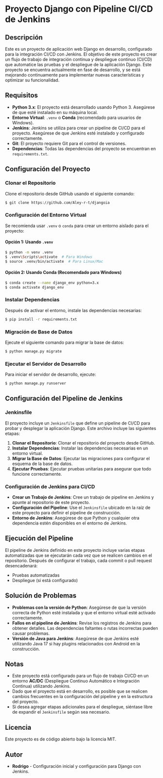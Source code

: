 # Proyecto Django con Pipeline CI/CD de Jenkins

## Descripción
Este es un proyecto de aplicación web Django en desarrollo, configurado para la integración CI/CD con Jenkins. El objetivo de este proyecto es crear un flujo de trabajo de integración continua y despliegue continuo (CI/CD) que automatice las pruebas y el despliegue de la aplicación Django. Este proyecto se encuentra actualmente en fase de desarrollo, y se está mejorando continuamente para implementar nuevas características y optimizar su funcionalidad.

## Requisitos
- **Python 3.x**: El proyecto está desarrollado usando Python 3. Asegúrese de que esté instalado en su máquina local.
- **Entorno Virtual**: `.venv` o **Conda** (recomendado para usuarios de Windows).
- **Jenkins**: Jenkins se utiliza para crear un pipeline de CI/CD para el proyecto. Asegúrese de que Jenkins esté instalado y configurado correctamente.
- **Git**: El proyecto requiere Git para el control de versiones.
- **Dependencias**: Todas las dependencias del proyecto se encuentran en `requirements.txt`.

## Configuración del Proyecto
### Clonar el Repositorio
Clone el repositorio desde GitHub usando el siguiente comando:
```sh
$ git clone https://github.com/Aley-r-t/djangoia
```

### Configuración del Entorno Virtual
Se recomienda usar `.venv` o `conda` para crear un entorno aislado para el proyecto:

#### Opción 1: Usando `.venv`
```sh
$ python -m venv .venv
$ .venv\Scripts\activate  # Para Windows
$ source .venv/bin/activate  # Para Linux/Mac
```

#### Opción 2: Usando Conda (Recomendado para Windows)
```sh
$ conda create --name django_env python=3.x
$ conda activate django_env
```

### Instalar Dependencias
Después de activar el entorno, instale las dependencias necesarias:
```sh
$ pip install -r requirements.txt
```

### Migración de Base de Datos
Ejecute el siguiente comando para migrar la base de datos:
```sh
$ python manage.py migrate
```

### Ejecutar el Servidor de Desarrollo
Para iniciar el servidor de desarrollo, ejecute:
```sh
$ python manage.py runserver
```

## Configuración del Pipeline de Jenkins
### Jenkinsfile
El proyecto incluye un `Jenkinsfile` que define un pipeline de CI/CD para probar y desplegar la aplicación Django. Este archivo incluye las siguientes etapas:
1. **Clonar el Repositorio**: Clonar el repositorio del proyecto desde GitHub.
2. **Instalar Dependencias**: Instalar las dependencias necesarias en un entorno virtual.
3. **Migrar la Base de Datos**: Ejecutar las migraciones para configurar el esquema de la base de datos.
4. **Ejecutar Pruebas**: Ejecutar pruebas unitarias para asegurar que todo funcione correctamente.

### Configuración de Jenkins para CI/CD
- **Crear un Trabajo de Jenkins**: Cree un trabajo de pipeline en Jenkins y apunte al repositorio de este proyecto.
- **Configuración del Pipeline**: Use el `Jenkinsfile` ubicado en la raíz de este proyecto para definir el pipeline de construcción.
- **Entorno de Jenkins**: Asegúrese de que Python y cualquier otra dependencia estén disponibles en el entorno de Jenkins.

## Ejecución del Pipeline
El pipeline de Jenkins definido en este proyecto incluye varias etapas automatizadas que se ejecutarán cada vez que se realicen cambios en el repositorio. Después de configurar el trabajo, cada commit o pull request desencadenará:
- Pruebas automatizadas
- Despliegue (si está configurado)

## Solución de Problemas
- **Problemas con la versión de Python**: Asegúrese de que la versión correcta de Python esté instalada y que el entorno virtual esté activado correctamente.
- **Fallos en el pipeline de Jenkins**: Revise los registros de Jenkins para obtener detalles. Las dependencias faltantes o rutas incorrectas pueden causar problemas.
- **Versión de Java para Jenkins**: Asegúrese de que Jenkins esté utilizando Java 17 si hay plugins relacionados con Android en la construcción.

## Notas
- Este proyecto está configurado para un flujo de trabajo CI/CD en un entorno **AC/DC** (Despliegue Continuo Automático e Integración Continua) utilizando Jenkins.
- Dado que el proyecto está en desarrollo, es posible que se realicen cambios frecuentes en la configuración del pipeline y en la estructura del proyecto.
- Si desea agregar etapas adicionales para el despliegue, siéntase libre de expandir el `Jenkinsfile` según sea necesario.

## Licencia
Este proyecto es de código abierto bajo la licencia MIT.

## Autor
- **Rodrigo** - Configuración inicial y configuración para Django con Jenkins.
